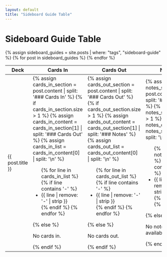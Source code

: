 ```yaml
---
layout: default
title: "Sideboard Guide Table"
---
```


# Sideboard Guide Table

<table>
    <thead>
        <tr>
            <th>Deck</th>
            <th>Cards In</th>
            <th>Cards Out</th>
            <th>Notes</th>
        </tr>
    </thead>
    <tbody>
        {% assign sideboard_guides = site.posts | where: "tags", "sideboard-guide" %}
        {% for post in sideboard_guides %}
            <tr>
                <td>{{ post.title }}</td>
                <td>
                    {% assign cards_in_section = post.content | split: '### Cards In' %}
                    {% if cards_in_section.size > 1 %}
                        {% assign cards_in_content = cards_in_section[1] | split: '### Cards Out' %}
                        {% assign cards_in_list = cards_in_content[0] | split: '\n' %}
                        <ul>
                            {% for line in cards_in_list %}
                                {% if line contains '-' %}
                                    <li>{{ line | remove: '-' | strip }}</li>
                                {% endif %}
                            {% endfor %}
                        </ul>
                    {% else %}
                        <p>No cards in.</p>
                    {% endif %}
                </td>
                <td>
                    {% assign cards_out_section = post.content | split: '### Cards Out' %}
                    {% if cards_out_section.size > 1 %}
                        {% assign cards_out_content = cards_out_section[1] | split: '### Notes' %}
                        {% assign cards_out_list = cards_out_content[0] | split: '\n' %}
                        <ul>
                            {% for line in cards_out_list %}
                                {% if line contains '-' %}
                                    <li>{{ line | remove: '-' | strip }}</li>
                                {% endif %}
                            {% endfor %}
                        </ul>
                    {% else %}
                        <p>No cards out.</p>
                    {% endif %}
                </td>
                <td>
                    {% assign notes_section = post.content | split: '### Notes' %}
                    {% if notes_section.size > 1 %}
                        {% assign notes_content = notes_section[1] | split: '\n' %}
                        <ul>
                            {% for line in notes_content %}
                                {% if line contains '-' %}
                                    <li>{{ line | remove: '-' | strip }}</li>
                                {% endif %}
                            {% endfor %}
                        </ul>
                    {% else %}
                        <p>No notes available.</p>
                    {% endif %}
                </td>
            </tr>
        {% endfor %}
    </tbody>
</table>
